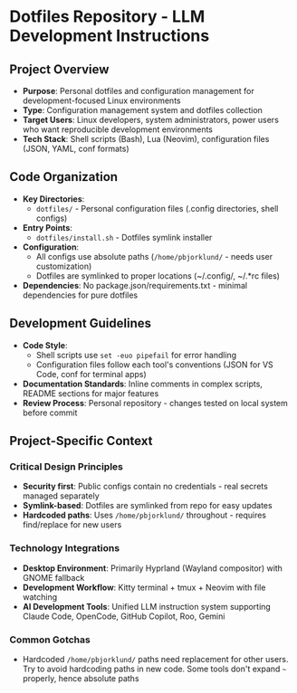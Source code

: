 # Dotfiles Repository - LLM Development Instructions

## Project Overview
- **Purpose**: Personal dotfiles and configuration management for development-focused Linux environments
- **Type**: Configuration management system and dotfiles collection
- **Target Users**: Linux developers, system administrators, power users who want reproducible development environments
- **Tech Stack**: Shell scripts (Bash), Lua (Neovim), configuration files (JSON, YAML, conf formats)

## Code Organization
- **Key Directories**:
  - `dotfiles/` - Personal configuration files (.config directories, shell configs)
- **Entry Points**:
  - `dotfiles/install.sh` - Dotfiles symlink installer
- **Configuration**:
  - All configs use absolute paths (`/home/pbjorklund/` - needs user customization)
  - Dotfiles are symlinked to proper locations (~/.config/, ~/.*rc files)
- **Dependencies**: No package.json/requirements.txt - minimal dependencies for pure dotfiles

## Development Guidelines
- **Code Style**:
  - Shell scripts use `set -euo pipefail` for error handling
  - Configuration files follow each tool's conventions (JSON for VS Code, conf for terminal apps)
- **Documentation Standards**: Inline comments in complex scripts, README sections for major features
- **Review Process**: Personal repository - changes tested on local system before commit

## Project-Specific Context

### Critical Design Principles
- **Security first**: Public configs contain no credentials - real secrets managed separately
- **Symlink-based**: Dotfiles are symlinked from repo for easy updates
- **Hardcoded paths**: Uses `/home/pbjorklund/` throughout - requires find/replace for new users

### Technology Integrations
- **Desktop Environment**: Primarily Hyprland (Wayland compositor) with GNOME fallback
- **Development Workflow**: Kitty terminal + tmux + Neovim with file watching
- **AI Development Tools**: Unified LLM instruction system supporting Claude Code, OpenCode, GitHub Copilot, Roo, Gemini

### Common Gotchas
- Hardcoded `/home/pbjorklund/` paths need replacement for other users. Try to avoid hardcoding paths in new code. Some tools don't expand `~` properly, hence absolute paths
